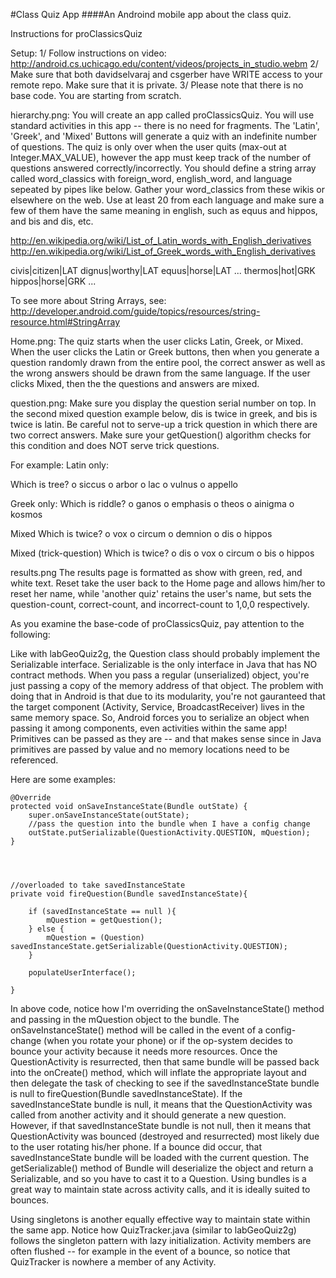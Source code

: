 #Class Quiz App
####An Androind mobile app about the class quiz.

Instructions for proClassicsQuiz


Setup:
1/ Follow instructions on video: http://android.cs.uchicago.edu/content/videos/projects_in_studio.webm
2/ Make sure that both davidselvaraj and csgerber have WRITE access to your remote repo. Make sure that it is private. 
3/ Please note that there is no base code. You are starting from scratch. 


hierarchy.png:
You will create an app called proClassicsQuiz. You will use standard activities in this app -- there is no need for fragments. The 'Latin', 'Greek', and 'Mixed' Buttons will generate a quiz with an indefinite number of questions. The quiz is only over when the user quits (max-out at Integer.MAX_VALUE), however the app must keep track of the number of questions answered correctly/incorrectly.   You should define a string array called word_classics with foreign_word, english_word, and language sepeated by pipes like below. Gather your word_classics from these wikis or elsewhere on the web. Use at least 20 from each language and make sure a few of them have the same meaning in english, such as equus and hippos, and bis and dis, etc. 

http://en.wikipedia.org/wiki/List_of_Latin_words_with_English_derivatives
http://en.wikipedia.org/wiki/List_of_Greek_words_with_English_derivatives


<resources>
    <string-array
        name="word_classics">
        <item>civis|citizen|LAT</item>
	<item>dignus|worthy|LAT</item>
	<item>equus|horse|LAT</item>
		...
	<item>thermos|hot|GRK</item>
	<item>hippos|horse|GRK</item>
		...
    </string-array>
</resources>


To see more about String Arrays, see:
http://developer.android.com/guide/topics/resources/string-resource.html#StringArray


Home.png:
The quiz starts when the user clicks Latin, Greek, or Mixed. When the user clicks the Latin or Greek buttons, then when you generate a question randomly drawn from the entire pool, the correct answer as well as the wrong answers should be drawn from the same language. If the user clicks Mixed, then the the questions and answers are mixed. 


question.png:
Make sure you display the question serial number on top. In the second mixed question example below, dis is twice in greek, and bis is twice is latin. Be careful not to serve-up a trick question in which there are two correct answers. Make sure your getQuestion() algorithm checks for this condition and does NOT serve trick questions. 


For example: 
Latin only:

Which is tree?
o siccus
o arbor
o lac
o vulnus
o appello


Greek only:
Which is riddle?
o ganos
o emphasis
o theos
o ainigma
o kosmos

Mixed 
Which is twice?
o vox
o circum
o demnion
o dis
o hippos


Mixed (trick-question)
Which is twice?
o dis
o vox
o circum
o bis
o hippos


results.png
The results page is formatted as show with green, red, and white text. Reset take the user back to the Home page and allows him/her to reset her name, while 'another quiz' retains the user's name, but sets the question-count, correct-count, and incorrect-count to 1,0,0 respectively. 


As you examine the base-code of proClassicsQuiz, pay attention to the following:

Like with labGeoQuiz2g, the Question class should probably implement the Serializable interface. Serializable is the only interface in Java that has NO contract methods. When you pass a regular (unserialized) object, you're just passing a copy of the memory address of that object. The problem with doing that in Android is that due to its modularity, you're not gauranteed that the target component (Activity, Service, BroadcastReceiver) lives in the same memory space.  So, Android forces you to serialize an object when passing it among components, even activities within the same app! Primitives can be passed as they are -- and that makes sense since in Java primitives are passed by value and no memory locations need to be referenced.  

Here are some examples:


    @Override
    protected void onSaveInstanceState(Bundle outState) {
        super.onSaveInstanceState(outState);
        //pass the question into the bundle when I have a config change
        outState.putSerializable(QuestionActivity.QUESTION, mQuestion);
    }




    //overloaded to take savedInstanceState
    private void fireQuestion(Bundle savedInstanceState){

        if (savedInstanceState == null ){
            mQuestion = getQuestion();
        } else {
            mQuestion = (Question) savedInstanceState.getSerializable(QuestionActivity.QUESTION);
        }

        populateUserInterface();

    }

In above code, notice how I'm overriding the onSaveInstanceState() method and passing in the mQuestion object to the bundle. The onSaveInstanceState() method will be called in the event of a config-change (when you rotate your phone) or if the op-system decides to bounce your activity because it needs more resources. Once the QuestionActivity is resurrected, then that same bundle will be passed back into the onCreate() method, which will inflate the appropriate layout and then delegate the task of checking to see if the savedInstanceState bundle is null to fireQuestion(Bundle savedInstanceState). If the savedInstanceState bundle is null, it means that the QuestionActivity was called from another activity and it should generate a new question. However, if that savedInstanceState bundle is not null, then it means that QuestionActivity was bounced (destroyed and resurrected) most likely due to the user rotating his/her phone. If a bounce did occur, that savedInstanceState bundle will be loaded with the current question. The getSerializable() method of Bundle will deserialize the object and return a Serializable, and so you have to cast it to a Question. Using bundles is a great way to maintain state across activity calls, and it is ideally suited to bounces. 

Using singletons is another equally effective way to maintain state within the same app. Notice how QuizTracker.java (similar to labGeoQuiz2g) follows the singleton pattern with lazy initialization. Activity members are often flushed -- for example in the event of a bounce, so notice that QuizTracker is nowhere a member of any Activity. 




 


